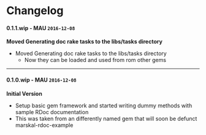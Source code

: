 # Changelog

#### 0.1.1.wip - MAU `2016-12-08`  
**Moved Generating doc rake tasks to the libs/tasks directory**

* Moved Generating doc rake tasks to the libs/tasks directory
    * Now they can be loaded and used from rom other gems 

---

#### 0.1.0.wip - MAU `2016-12-08`  
**Initial Version**

* Setup basic  gem framework and started writing dummy methods with sample RDoc documentation
* This was taken from an differently named gem that will soon be defunct marskal-rdoc-example 


